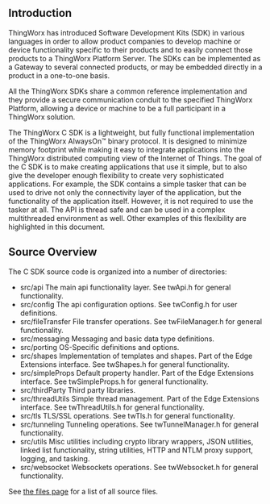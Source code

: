 Introduction
------------

ThingWorx has introduced Software Development Kits (SDK) in various languages
in order to allow product companies to develop machine or device functionality
specific to their products and to easily connect those products to a ThingWorx
Platform Server. The SDKs can be implemented as a Gateway to several connected
products, or may be embedded directly in a product in a one-to-one basis.

All the ThingWorx SDKs share a common reference implementation and they provide
a secure communication conduit to the specified ThingWorx Platform, allowing a
device or machine to be a full participant in a ThingWorx solution.

The ThingWorx C SDK is a lightweight, but fully functional implementation of the
ThingWorx AlwaysOn™ binary protocol. It is designed to minimize memory
footprint while making it easy to integrate applications into the ThingWorx
distributed computing view of the Internet of Things. The goal of the C SDK is
to make creating applications that use it simple, but to also give the
developer enough flexibility to create very sophisticated applications.  For
example, the SDK contains a simple tasker that can be used to drive not only
the connectivity layer of the application, but the functionality of the
application itself.  However, it is not required to use the tasker at all. The
API is thread safe and can be used in a complex multithreaded environment as
well. Other examples of this flexibility are highlighted in this document.

Source Overview
---------------

The C SDK source code is organized into a number of directories:

 - src/api The main api functionality layer. See twApi.h for general
   functionality.
 - src/config The api configuration options. See twConfig.h for user
   definitions.
 - src/fileTransfer File transfer operations. See twFileManager.h for general
   functionality.
 - src/messaging Messaging and basic data type definitions.
 - src/porting OS-Specific definitions and options.
 - src/shapes Implementation of templates and shapes. Part of the Edge
   Extensions interface. See twShapes.h for general functionality.
 - src/simpleProps Default property handler. Part of the Edge Extensions
   interface. See twSimpleProps.h for general functionality.
 - src/thirdParty Third party libraries.
 - src/threadUtils Simple thread management. Part of the Edge Extensions
   interface. See twThreadUtils.h for general functionality.
 - src/tls TLS/SSL operations. See twTls.h for general functionality.
 - src/tunneling Tunneling operations. See twTunnelManager.h for general
   functionality.
 - src/utils Misc utilities including crypto library wrappers, JSON utilities,
   linked list functionality, string utilities, HTTP and NTLM proxy support,
logging, and tasking.
 - src/websocket Websockets operations. See twWebsocket.h for general
   functionality.

See <a href="files.html">the files page</a> for a list of all source files.
